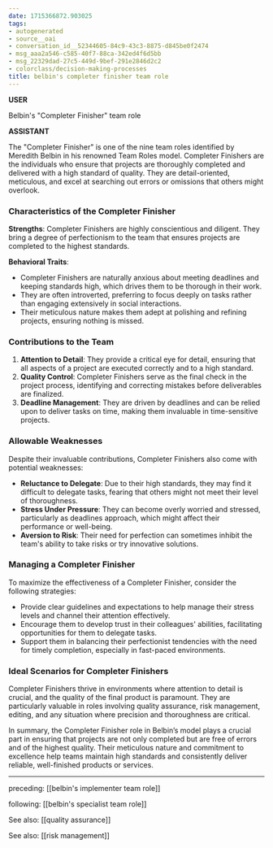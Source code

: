 ```yaml
---
date: 1715366872.903025
tags:
- autogenerated
- source__oai
- conversation_id__52344605-84c9-43c3-8875-d845be0f2474
- msg_aaa2a546-c585-40f7-88ca-342ed4f6d5bb
- msg_22329dad-27c5-449d-9bef-291e2846d2c2
- colorclass/decision-making-processes
title: belbin's completer finisher team role
---
```


**USER**

Belbin's "Completer Finisher" team role


**ASSISTANT**

The "Completer Finisher" is one of the nine team roles identified by Meredith Belbin in his renowned Team Roles model. Completer Finishers are the individuals who ensure that projects are thoroughly completed and delivered with a high standard of quality. They are detail-oriented, meticulous, and excel at searching out errors or omissions that others might overlook.

### Characteristics of the Completer Finisher

**Strengths**: Completer Finishers are highly conscientious and diligent. They bring a degree of perfectionism to the team that ensures projects are completed to the highest standards.

**Behavioral Traits**:
- Completer Finishers are naturally anxious about meeting deadlines and keeping standards high, which drives them to be thorough in their work.
- They are often introverted, preferring to focus deeply on tasks rather than engaging extensively in social interactions.
- Their meticulous nature makes them adept at polishing and refining projects, ensuring nothing is missed.

### Contributions to the Team

1. **Attention to Detail**: They provide a critical eye for detail, ensuring that all aspects of a project are executed correctly and to a high standard.
2. **Quality Control**: Completer Finishers serve as the final check in the project process, identifying and correcting mistakes before deliverables are finalized.
3. **Deadline Management**: They are driven by deadlines and can be relied upon to deliver tasks on time, making them invaluable in time-sensitive projects.

### Allowable Weaknesses

Despite their invaluable contributions, Completer Finishers also come with potential weaknesses:
- **Reluctance to Delegate**: Due to their high standards, they may find it difficult to delegate tasks, fearing that others might not meet their level of thoroughness.
- **Stress Under Pressure**: They can become overly worried and stressed, particularly as deadlines approach, which might affect their performance or well-being.
- **Aversion to Risk**: Their need for perfection can sometimes inhibit the team's ability to take risks or try innovative solutions.

### Managing a Completer Finisher

To maximize the effectiveness of a Completer Finisher, consider the following strategies:
- Provide clear guidelines and expectations to help manage their stress levels and channel their attention effectively.
- Encourage them to develop trust in their colleagues' abilities, facilitating opportunities for them to delegate tasks.
- Support them in balancing their perfectionist tendencies with the need for timely completion, especially in fast-paced environments.

### Ideal Scenarios for Completer Finishers

Completer Finishers thrive in environments where attention to detail is crucial, and the quality of the final product is paramount. They are particularly valuable in roles involving quality assurance, risk management, editing, and any situation where precision and thoroughness are critical.

In summary, the Completer Finisher role in Belbin’s model plays a crucial part in ensuring that projects are not only completed but are free of errors and of the highest quality. Their meticulous nature and commitment to excellence help teams maintain high standards and consistently deliver reliable, well-finished products or services.


---

preceding: [[belbin's implementer team role]]  


following: [[belbin's specialist team role]]

See also: [[quality assurance]]


See also: [[risk management]]